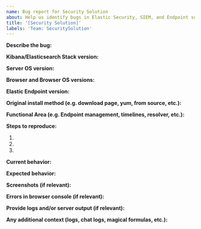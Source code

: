```yaml
---
name: Bug report for Security Solution
about: Help us identify bugs in Elastic Security, SIEM, and Endpoint so we can fix them!
title: '[Security Solution]'
labels: 'Team: SecuritySolution'
---
```


**Describe the bug:**

**Kibana/Elasticsearch Stack version:**

**Server OS version:**

**Browser and Browser OS versions:**

**Elastic Endpoint version:**

**Original install method (e.g. download page, yum, from source, etc.):**

**Functional Area (e.g. Endpoint management, timelines, resolver, etc.):**

**Steps to reproduce:**

1.
2.
3.

**Current behavior:**

**Expected behavior:**

**Screenshots (if relevant):**

**Errors in browser console (if relevant):**

**Provide logs and/or server output (if relevant):**

**Any additional context (logs, chat logs, magical formulas, etc.):**

